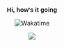 <div align="center">
	<br/>
	<br/>
	<p>
        <span style="font-family: 'Montserrat', sans-serif; font-weight: bold;">
            Hi, how's it going
        </span>
        <br/>
   	</p>
<p align="center">	
	<img alt="Wakatime" src="https://github-readme-stats.vercel.app/api/wakatime?username=felixlosada&layout=compact&custom_title=My%20Week&hide_border=true&theme=dark"/>
	</a>
	<a href="https://wakatime.com/@FelixKLG" target="_blank">
	</a>
</p>
    <a href="mailto:flosada@flot.dev">
        <img src="https://img.shields.io/static/v1?label=&message=flosada%40flot.dev&color=2d2f33&logo=Microsoft Outlook"/>
    </a>
<br/>
</div>
